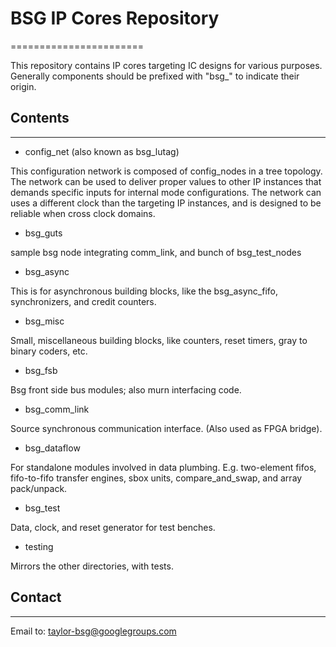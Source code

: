 # BSG IP Cores Repository
=======================

This repository contains IP cores targeting IC designs for various purposes.
Generally components should be prefixed with "bsg_" to indicate their origin.

## Contents
-----------
- config_net (also known as bsg_lutag)

This configuration network is composed of config\_nodes in a tree topology. The
network can be used to deliver proper values to other IP instances that demands
specific inputs for internal mode configurations. The network can uses a
different clock than the targeting IP instances, and is designed to be reliable
when cross clock domains.

* bsg_guts

sample bsg node integrating comm_link, and bunch of bsg_test_nodes

* bsg_async

This is for asynchronous building blocks, like the bsg_async_fifo, synchronizers, and credit counters.

* bsg_misc

Small, miscellaneous building blocks, like counters, reset timers, gray to binary coders, etc.

* bsg_fsb

Bsg front side bus modules; also murn interfacing code.

* bsg_comm_link

Source synchronous communication interface. (Also used as FPGA bridge).
 
* bsg_dataflow

For standalone modules involved in data plumbing. E.g. two-element fifos, fifo-to-fifo transfer engines,
sbox units, compare_and_swap, and array pack/unpack.

* bsg_test

Data, clock, and reset generator for test benches.

* testing

Mirrors the other directories, with tests.

## Contact
-------
Email to: taylor-bsg@googlegroups.com
